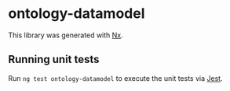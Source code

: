 # ontology-datamodel

This library was generated with [Nx](https://nx.dev).

## Running unit tests

Run `ng test ontology-datamodel` to execute the unit tests via [Jest](https://jestjs.io).

